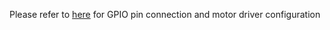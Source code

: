 Please refer to [here](https://www.electronicshub.org/raspberry-pi-l298n-interface-tutorial-control-dc-motor-l298n-raspberry-pi/) for GPIO pin connection and motor driver configuration
